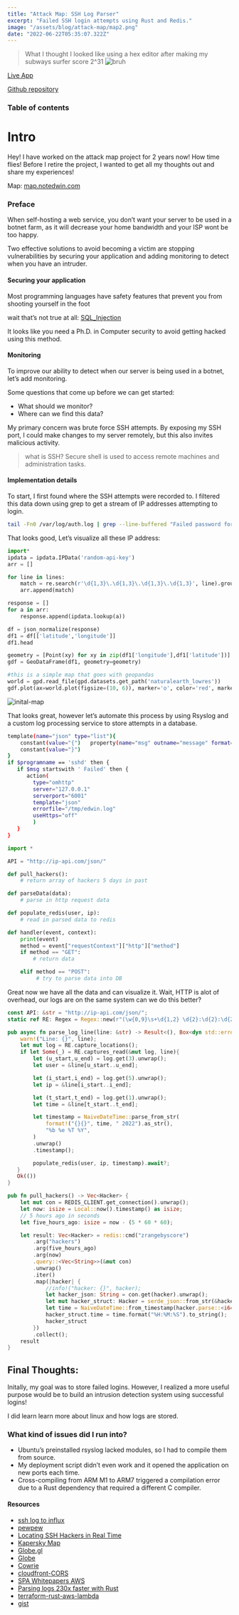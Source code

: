 ```yaml
---
title: "Attack Map: SSH Log Parser"
excerpt: "Failed SSH login attempts using Rust and Redis."
image: "/assets/blog/attack-map/map2.png"
date: "2022-06-22T05:35:07.322Z"
---
```


> What I thought I looked like using a hex editor after making my subways surfer score 2^31
![bruh](/assets/blog/attack-map/hacker.gif)

[Live App](https://map.notedwin.com)

[Github repository](https://github.com/notedwin/attack-map)

### Table of contents

# Intro
Hey! I have worked on the attack map project for 2 years now! How time flies! Before I retire the project, I wanted to get all my thoughts out and share my experiences!

Map: [map.notedwin.com](http://map.notedwin.com)

### Preface
When self-hosting a web service, you don’t want your server to be used in a botnet farm, as it will decrease your home bandwidth and your ISP wont be too happy.

Two effective solutions to avoid becoming a victim are stopping vulnerabilities by securing your application and adding monitoring to detect when you have an intruder.

#### Securing your application
Most programming languages have safety features that prevent you from shooting yourself in the foot

wait that’s not true at all:
[SQL_Injection](https://owasp.org/www-community/attacks/SQL_Injection)

It looks like you need a Ph.D. in Computer security to avoid getting hacked using this method.

#### Monitoring
To improve our ability to detect when our server is being used in a botnet, let’s add monitoring.

Some questions that come up before we can get started:
-   What should we monitor?
-   Where can we find this data?

My primary concern was brute force SSH attempts. By exposing my SSH port, I could make changes to my server remotely, but this also invites malicious activity.

> what is SSH? Secure shell is used to access remote machines and administration tasks.

#### Implementation details

To start, I first found where the SSH attempts were recorded to. I filtered this data down using grep to get a stream of IP addresses attempting to login.

```bash
tail -Fn0 /var/log/auth.log | grep --line-buffered "Failed password for" | grep --line-buffered -o '[0-9]\{1,3\}\.[0-9]\{1,3\}\.[0-9]\{1,3\}\.[0-9]\{1,3\}'
```

That looks good, Let’s visualize all these IP address:

```python
import*
ipdata = ipdata.IPData('random-api-key')
arr = []

for line in lines:
    match = re.search(r'\d{1,3}\.\d{1,3}\.\d{1,3}\.\d{1,3}', line).group()
    arr.append(match)

response = []
for a in arr:
    response.append(ipdata.lookup(a))

df = json_normalize(response)
df1 = df[['latitude','longitude']]
df1.head

geometry = [Point(xy) for xy in zip(df1['longitude'],df1['latitude'])]
gdf = GeoDataFrame(df1, geometry=geometry)   

#this is a simple map that goes with geopandas
world = gpd.read_file(gpd.datasets.get_path('naturalearth_lowres'))
gdf.plot(ax=world.plot(figsize=(10, 6)), marker='o', color='red', markersize=15);
```


![inital-map](assets/blog/attack-map/py.png)

That looks great, however let’s automate this process by using Rsyslog and a custom log processing service to store attempts in a database.

```bash
template(name="json" type="list"){
    constant(value="{")   property(name="msg" outname="message" format="jsonfr")
    constant(value="}")
}
if $programname == 'sshd' then {
   if $msg startswith ' Failed' then {
      action(
        type="omhttp"
        server="127.0.0.1"
        serverport="6001"
        template="json"                                                        
        errorfile="/tmp/edwin.log"                        
        useHttps="off"               
        )             
   }                                             
}
```

```python
import *

API = "http://ip-api.com/json/"

def pull_hackers():
	# return array of hackers 5 days in past

def parseData(data):
    # parse in http request data

def populate_redis(user, ip):
    # read in parsed data to redis

def handler(event, context):
    print(event)
    method = event["requestContext"]["http"]["method"]
    if method == "GET":
        # return data

    elif method == "POST":
         # try to parse data into DB
```

Great now we have all the data and can visualize it. Wait, HTTP is alot of overhead, our logs are on the same system can we do this better?

```rust
const API: &str = "http://ip-api.com/json/";
static ref RE: Regex = Regex::new(r"(\w{0,9}\s+\d{1,2} \d{2}:\d{2}:\d{2})( localhost sshd\[\d*]: Failed password for invalid user )(\w{0,12})( from )(\d{1,3}\.\d{1,3}\.\d{1,3}\.\d{1,3}).*").unwrap();

pub async fn parse_log_line(line: &str) -> Result<(), Box<dyn std::error::Error>> {
    warn!("Line: {}", line);
    let mut log = RE.capture_locations();
    if let Some(_) = RE.captures_read(&mut log, line){
        let (u_start,u_end) = log.get(3).unwrap();
        let user = &line[u_start..u_end];

        let (i_start,i_end) = log.get(5).unwrap();
        let ip = &line[i_start..i_end];

        let (t_start,t_end) = log.get(1).unwrap();
        let time = &line[t_start..t_end];

        let timestamp = NaiveDateTime::parse_from_str(
            format!("{}{}", time, " 2022").as_str(),
            "%b %e %T %Y",
        )
        .unwrap()
        .timestamp();

        populate_redis(user, ip, timestamp).await?;
   }
   Ok(())
}

```

```rust
pub fn pull_hackers() -> Vec<Hacker> {
    let mut con = REDIS_CLIENT.get_connection().unwrap();
    let now: isize = Local::now().timestamp() as isize;
    // 5 hours ago in seconds
    let five_hours_ago: isize = now - (5 * 60 * 60);

    let result: Vec<Hacker> = redis::cmd("zrangebyscore")
        .arg("hackers")
        .arg(five_hours_ago)
        .arg(now)
        .query::<Vec<String>>(&mut con)
        .unwrap()
        .iter()
        .map(|hacker| {
            //info!("hacker: {}", hacker);
            let hacker_json: String = con.get(hacker).unwrap();
            let mut hacker_struct: Hacker = serde_json::from_str(&hacker_json).unwrap();
            let time = NaiveDateTime::from_timestamp(hacker.parse::<i64>().unwrap(), 0);
            hacker_struct.time = time.format("%H:%M:%S").to_string();
            hacker_struct
        })
        .collect();
    result
}
```

## Final Thoughts:
Initally, my goal was to store failed logins. However, I realized a more useful purpose would be to build an intrusion detection system using successful logins!

I did learn learn more about linux and how logs are stored.

### What kind of issues did I run into?
-   Ubuntu’s preinstalled rsyslog lacked modules, so I had to compile them from source.
-   My deployment script didn’t even work and it opened the application on new ports each time.
-   Cross-compiling from ARM M1 to ARM7 triggered a compilation error due to a Rust dependency that required a different C compiler.

#### Resources

- [ssh log to influx](https://github.com/acouvreur/ssh-log-to-influx)
- [pewpew](https://github.com/hrbrmstr/pewpew)
- [Locating SSH Hackers in Real Time](https://devconnected.com/geolocating-ssh-hackers-in-real-time/)
- [Kapersky Map](https://cybermap.kaspersky.com/)
- [Globe.gl](https://github.com/vasturiano/globe.gl)
- [Globe](https://www.timcchang.com/posts/threejs-globe)
- [Cowrie](https://cowrie.readthedocs.io/en/latest/graylog/README.html#syslog-configuration)
- [cloudfront-CORS](https://advancedweb.hu/how-cloudfront-solves-cors-problems/)
- [SPA Whitepapers AWS](https://docs.aws.amazon.com/whitepapers/latest/serverless-multi-tier-architectures-api-gateway-lambda/single-page-application.html)
- [Parsing logs 230x faster with Rust](https://andre.arko.net/2018/10/25/parsing-logs-230x-faster-with-rust/)
- [terraform-rust-aws-lambda](https://github.com/anuraags/terraform-rust-aws-lambda/blob/master/lambda/aws.Dockerfile)
- [gist](https://gist.github.com/belst/ff36c5f3883f7bf9b06c379d0a7bed9e)